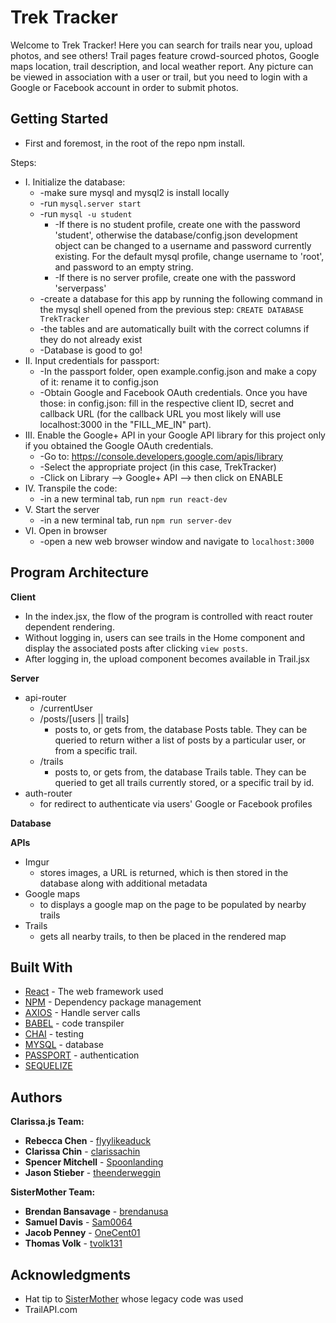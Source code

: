 # Trek Tracker

Welcome to Trek Tracker! Here you can search for trails near you, upload photos, and see others! Trail pages feature crowd-sourced photos, Google maps location, trail description, and local weather report. Any picture can be viewed in association with a user or trail, but you need to login with a Google or Facebook account in order to submit photos.

## Getting Started

* First and foremost, in the root of the repo npm install.

Steps:
* I. Initialize the database:
  * -make sure mysql and mysql2 is install locally
  * -run `mysql.server start`
  * -run `mysql -u student`
    * -If there is no student profile, create one with the password 'student', otherwise the database/config.json development object can be changed to a username and password currently existing. For the default mysql profile, change username to 'root', and password to an empty string.
    * -If there is no server profile, create one with the password 'serverpass'
  * -create a database for this app by running the following command in the mysql shell opened from the previous step: `CREATE DATABASE TrekTracker`
  * -the tables and are automatically built with the correct columns if they do not already exist
  * -Database is good to go!
* II. Input credentials for passport:
  * -In the passport folder, open example.config.json and make a copy of it: rename it to config.json
  * -Obtain Google and Facebook OAuth credentials. Once you have those: in config.json: fill in the respective client ID, secret and callback URL (for the callback URL you most likely will use localhost:3000 in the "FILL_ME_IN" part).
* III. Enable the Google+ API in your Google API library for this project only if you obtained the Google OAuth credentials.
  * -Go to: https://console.developers.google.com/apis/library
  * -Select the appropriate project (in this case, TrekTracker)
  * -Click on Library --> Google+ API --> then click on ENABLE
* IV. Transpile the code:
  * -in a new terminal tab, run `npm run react-dev`
* V. Start the server
  * -in a new terminal tab, run `npm run server-dev`
* VI. Open in browser
  * -open a new web browser window and navigate to `localhost:3000`

## Program Architecture

**Client**
* In the index.jsx, the flow of the program is controlled with react router dependent rendering.
* Without logging in, users can see trails in the Home component and display the associated posts after clicking `view posts`.
* After logging in, the upload component becomes available in Trail.jsx

**Server**
* api-router
  * /currentUser
  * /posts/[users || trails]
    * posts to, or gets from, the database Posts table. They can be queried to return wither a list of posts by a particular user, or from a specific trail.
  * /trails
    * posts to, or gets from, the database Trails table. They can be queried to get all trails currently stored, or a specific trail by id.
* auth-router
  * for redirect to authenticate via users' Google or Facebook profiles

**Database**


**APIs**
* Imgur
  * stores images, a URL is returned, which is then stored in the database along with additional metadata
* Google maps
  * to displays a google map on the page to be populated by nearby trails
* Trails
  * gets all nearby trails, to then be placed in the rendered map


## Built With

* [React](https://facebook.github.io/react/) - The web framework used
* [NPM](https://www.npmjs.com/) - Dependency package management
* [AXIOS](https://www.npmjs.com/package/axios) - Handle server calls
* [BABEL](https://babeljs.io/) - code transpiler
* [CHAI](http://chaijs.com/) - testing
* [MYSQL](https://www.mysql.com/) - database
* [PASSPORT](http://passportjs.org/) - authentication
* [SEQUELIZE](http://docs.sequelizejs.com/)

## Authors

**Clarissa.js Team:**
* **Rebecca Chen** - [flyylikeaduck](https://github.com/flyylikeaduck)
* **Clarissa Chin** - [clarissachin](https://github.com/clarissachin)
* **Spencer Mitchell** - [Spoonlanding](https://github.com/Spoonlanding)
* **Jason Stieber** - [theenderweggin](https://github.com/theenderweggin)

**SisterMother Team:**
* **Brendan Bansavage** - [brendanusa](https://github.com/brendanusa)
* **Samuel Davis** - [Sam0064](https://github.com/Sam0064)
* **Jacob Penney** - [OneCent01](https://github.com/OneCent01)
* **Thomas Volk** - [tvolk131](https://github.com/tvolk131)


## Acknowledgments

* Hat tip to [SisterMother](https://github.com/SisterMother/TrekTracker) whose legacy code was used
* TrailAPI.com
